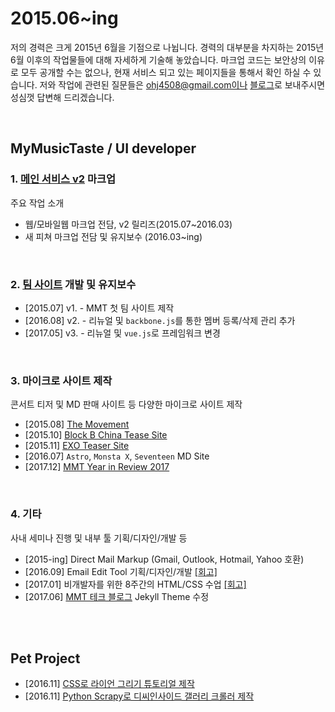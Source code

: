 # 2015.06~ing
저의 경력은 크게 2015년 6월을 기점으로 나뉩니다. 경력의 대부분을 차지하는 2015년 6월 이후의 작업물들에 대해 자세하게 기술해 놓았습니다. 마크업 코드는 보안상의 이유로 모두 공개할 수는 없으나, 현재 서비스 되고 있는 페이지들을 통해서 확인 하실 수 있습니다. 저와 작업에 관련된 질문들은 ohj4508@gmail.com이나 [블로그](http://zinee-world.tistory.com/guestbook)로 보내주시면 성심껏 답변해 드리겠습니다.

<br>

## MyMusicTaste / UI developer

### 1. [메인 서비스 v2](http://mymusictaste.com) 마크업
주요 작업 소개
* 웹/모바일웹 마크업 전담, v2 릴리즈(2015.07~2016.03)
* 새 피쳐 마크업 전담 및 유지보수 (2016.03~ing)

<br>

### 2. [팀 사이트](http://team.mymusictaste.com) 개발 및 유지보수

* [2015.07] v1. - MMT 첫 팀 사이트 제작
* [2016.08] v2. - 리뉴얼 및 `backbone.js`를 통한 멤버 등록/삭제 관리 추가
* [2017.05] v3. - 리뉴얼 및 `vue.js`로 프레임워크 변경 

<br>

### 3. 마이크로 사이트 제작
콘서트 티저 및 MD 판매 사이트 등 다양한 마이크로 사이트 제작
* [2015.08] [The Movement](http://movement.mymusictaste.com/)
* [2015.10] [Block B China Tease Site](http://zinee-world.tistory.com/305?category=605546)
* [2015.11] [EXO Teaser Site](http://zinee-world.tistory.com/310?category=605546)
* [2016.07] `Astro`, `Monsta X`, `Seventeen` MD Site 
* [2017.12] [MMT Year in Review 2017](http://2017.mymuisctaste.com)

<br>

### 4. 기타
사내 세미나 진행 및 내부 툴 기획/디자인/개발 등
* [2015-ing] Direct Mail Markup (Gmail, Outlook, Hotmail, Yahoo 호환)
* [2016.09] Email Edit Tool 기획/디자인/개발 [[회고]](http://zinee-world.tistory.com/395) 
* [2017.01] 비개발자를 위한 8주간의 HTML/CSS 수업 [[회고]](http://zinee-world.tistory.com/456?category=614533)
* [2017.06] [MMT 테크 블로그](http://mymusictaste.github.io) Jekyll Theme 수정

<br>
<br>

## Pet Project
* [2016.11] [CSS로 라이언 그리기 튜토리얼 제작](http://zinee-world.tistory.com/category/CSS%20Drawing/Tutorial)
* [2016.11] [Python Scrapy로 디씨인사이드 갤러리 크롤러 제작](http://zinee-world.tistory.com/408?category=614533)
